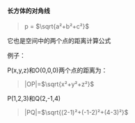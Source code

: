 #### 长方体的对角线

> p = $\sqrt{a²+b²+c²}$

它也是空间中的两个点的距离计算公式

例子：

P(x,y,z)和O(0,0,0)两个点的距离为：

> |OP|=$\sqrt{x²+y²+z²}$



P(1,2,3)和Q(2,-1,4)

> |PQ|=$\sqrt{(2-1)²+(-1-2)²+(4-3)²}$



